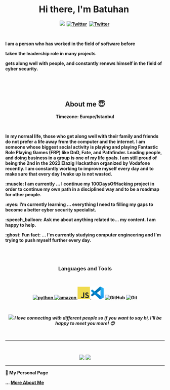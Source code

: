 
<p>
  <h1 align="center"><b>Hi there, I'm Batuhan <img src="https://c.tenor.com/5ry-200hErMAAAAd/hacker-hacker-man.gif" alt="" width="30"></h1>
</p>
<p align="center">
<a href="https://github.com/Batuhanaydn"><img src="https://img.shields.io/badge/Github-CC6699?style=for-the-badge&logoColor=white alt="Github" /></a>&nbsp;
<a href="https://twitter.com/Telumak"><img src="https://img.shields.io/badge/Twitter-000000?style=for-the-badge&logo=twitter&logoColor=white" alt="Twitter" /></a>&nbsp;
<a href="https://www.linkedin.com/in/batuhan-ayd%C4%B1n/"><img src="https://img.shields.io/badge/Linkedlin-1DA1F2?style=for-the-badge&logo=linkedin&logoColor=white" alt="Twitter" /></a>&nbsp;
</p>
<br />

<p>I am a person who has worked in the field of software before</p>
<p>taken
the leadership role in many projects</p>
<p>gets along well with people, and
constantly renews himself in the field of cyber security.</p>
<br />
</p>

<br />

<h2 align="center">About me 😇</h2>
<p align="center">
Timezone: Europe/Istanbul
</p>
<br />
<p>In my normal life, those who get along well with their family and friends do not prefer a life away from the computer and the internet. I am someone whose biggest social activity is playing and playing Fantastic Role Playing Games (FRP) like DnD, Fate, and Pathfinder. Leading people, and doing business in a group is one of my life goals. I am still proud of being the 2nd in the 2022 Elazig Hackathon organized by Vodafone recently. I am constantly working to improve myself every day and to make sure that every day I wake up is not wasted.</p>

<p>:muscle: I am currently ... I continue my 100DaysOfHacking project in order to continue my own path in a disciplined way and to be a roadmap for other people.</p>
<p>:eyes: I’m currently learning ... everything I need to filling my gaps to become a better cyber security specialist.</p>
<p>:speech_balloon: Ask me about anything related to... my content. I am happy to help.</p>
<p>:ghost: Fun fact: ... I'm currently studying computer engineering and I'm trying to push myself further every day. </p>

<br />
<br />
<p>
<h3 align="center"> Languages and Tools</h3>
</p>
<br />
<p align="center">
<a href="https://docs.python.org/3/" target="_blank"> <img src="https://cdn.jsdelivr.net/gh/devicons/devicon/icons/python/python-original-wordmark.svg" alt="python" width="40" height="40"/> </a>
<a href="https://aws.amazon.com/en/training/" target="_blank"> <img src="https://cdn.jsdelivr.net/gh/devicons/devicon/icons/amazonwebservices/amazonwebservices-original-wordmark.svg" alt="amazon" width="40" height="40"/> </a>
<a href="https://developer.mozilla.org/en-US/docs/Web/JavaScript" target="_blank"> <img src="https://raw.githubusercontent.com/devicons/devicon/master/icons/javascript/javascript-original.svg" alt="javascript" width="40" height="40"/> </a>
<img alt="Visual Studio Code" width="40px" src="https://raw.githubusercontent.com/github/explore/80688e429a7d4ef2fca1e82350fe8e3517d3494d/topics/visual-studio-code/visual-studio-code.png" />
<img alt="GitHub" width="40px" src="https://raw.githubusercontent.com/jmnote/z-icons/master/svg/github.svg" />
<img alt="Git" width="40px" src="https://raw.githubusercontent.com/jmnote/z-icons/master/svg/git.svg" />
   </p>
<br />
<p align="center">
<img src="https://media.giphy.com/media/LnQjpWaON8nhr21vNW/giphy.gif" width="60"> <em><b>I love connecting with different people</b> so if you want to say <b>hi, I'll be happy to meet you more!</b> 😊</em>
</p>
<br />

---

<br />
<p align="center">
<img src="https://github-readme-stats.vercel.app/api?username=Batuhanaydn&theme=radical&show_icons=true" width="410"/>
<img src="https://github-readme-stats.vercel.app/api/top-langs/?username=Batuhanaydn&layout=compact&theme=radical" width="400" />
</p>

---

📕 **My Personal Page**

... [More About Me](https://batuhanaydn.github.io/)

